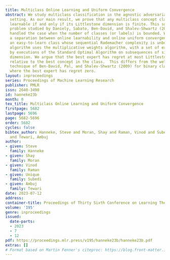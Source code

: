 ```yaml
---
title: Multiclass Online Learning and Uniform Convergence
abstract: We study multiclass classification in the agnostic adversarial online learning
  setting. As our main result, we prove that any multiclass concept class is agnostically
  learnable if and only if its Littlestone dimension is finite. This solves an open
  problem studied by Daniely, Sabato, Ben-David, and Shalev-Shwartz (2011,2015) who
  handled the case when the number of classes (or labels) is bounded. We also prove
  a separation between online learnability and online uniform convergence by exhibiting
  an easy-to-learn class whose sequential Rademacher complexity is unbounded.Our learning
  algorithm uses the multiplicative weights algorithm, with a set of experts defined
  by executions of the Standard Optimal Algorithm on subsequences of size Littlestone
  dimension. We argue that the best expert has regret at most Littlestone dimension
  relative to the best concept in the class.  This differs from the well-known covering
  technique of Ben-David, Pal, and Shalev-Shwartz (2009) for binary classification,
  where the best expert has regret zero.
layout: inproceedings
series: Proceedings of Machine Learning Research
publisher: PMLR
issn: 2640-3498
id: hanneke23b
month: 0
tex_title: Multiclass Online Learning and Uniform Convergence
firstpage: 5682
lastpage: 5696
page: 5682-5696
order: 5682
cycles: false
bibtex_author: Hanneke, Steve and Moran, Shay and Raman, Vinod and Subedi, Unique
  and Tewari, Ambuj
author:
- given: Steve
  family: Hanneke
- given: Shay
  family: Moran
- given: Vinod
  family: Raman
- given: Unique
  family: Subedi
- given: Ambuj
  family: Tewari
date: 2023-07-12
address: 
container-title: Proceedings of Thirty Sixth Conference on Learning Theory
volume: '195'
genre: inproceedings
issued:
  date-parts:
  - 2023
  - 7
  - 12
pdf: https://proceedings.mlr.press/v195/hanneke23b/hanneke23b.pdf
extras: []
# Format based on Martin Fenner's citeproc: https://blog.front-matter.io/posts/citeproc-yaml-for-bibliographies/
---
```

